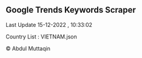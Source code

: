 

## Google Trends Keywords Scraper 
 
Last Update 15-12-2022 , 10:33:02

Country List :
VIETNAM.json



© Abdul Muttaqin 
